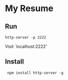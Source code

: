 # My Resume

## Run
```
http-server -p 2222
```

Visit `localhost:2222'

## Install

```
 npm install http-server -g
```
